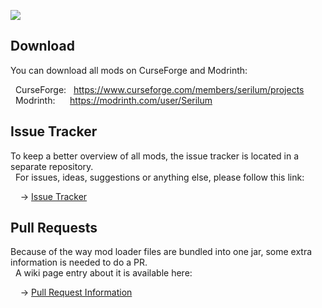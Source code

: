 <a href="https://serilum.com/"><img src="https://github.com/ricksouth/serilum-mc-mods/raw/master/description/a1.jpg"></a>
<h2>Download</h2>
<p>You can download all mods on CurseForge and Modrinth:</p><p>&nbsp;&nbsp;CurseForge: &nbsp;&nbsp;<a href="https://curseforge.com/members/serilum/projects">https://www.curseforge.com/members/serilum/projects</a><br>&nbsp;&nbsp;Modrinth: &nbsp;&nbsp;&nbsp;&nbsp;&nbsp;<a href="https://modrinth.com/user/Serilum">https://modrinth.com/user/Serilum</a></p>

<h2>Issue Tracker</h2>

<p>To keep a better overview of all mods, the issue tracker is located in a separate repository.<br>&nbsp;&nbsp;For issues, ideas, suggestions or anything else, please follow this link:</p>

<p>&nbsp;&nbsp;&nbsp;&nbsp;-> <a href="https://serilum.com/url/issue-tracker">Issue Tracker</a></p>

<h2>Pull Requests</h2>

<p>Because of the way mod loader files are bundled into one jar, some extra information is needed to do a PR.<br>&nbsp;&nbsp;A wiki page entry about it is available here:</p>

<p>&nbsp;&nbsp;&nbsp;&nbsp;-> <a href="https://serilum.com/url/pull-requests">Pull Request Information</a></p>
